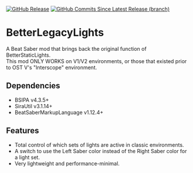 [![GitHub Release](https://img.shields.io/github/v/release/exomanz/betterlegacylights?color=cornflowerblue)](https://github.com/Exomanz/BetterLegacyLights/releases/latest)
[![GitHub Commits Since Latest Release (branch)](https://img.shields.io/github/commits-since/exomanz/betterlegacylights/latest/master?color=green)](https://github.com/Exomanz/BetterLegacyLights/commits)

# BetterLegacyLights
A Beat Saber mod that brings back the original function of BetterStaticLights.   
This mod ONLY WORKS on V1/V2 environments, or those that existed prior to OST V's "Interscope" environment.

## Dependencies
- BSIPA v4.3.5+
- SiraUtil v3.1.14+
- BeatSaberMarkupLanguage v1.12.4+

## Features
- Total control of which sets of lights are active in classic environments.
- A switch to use the Left Saber color instead of the Right Saber color for a light set.
- Very lightweight and performance-minimal.
